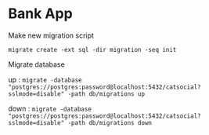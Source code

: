 # Bank App

Make new migration script

```migrate create -ext sql -dir migration -seq init```

Migrate database

up : ```migrate -database "postgres://postgres:password@localhost:5432/catsocial?sslmode=disable" -path db/migrations up```

down : ```migrate -database "postgres://postgres:password@localhost:5432/catsocial?sslmode=disable" -path db/migrations down```
